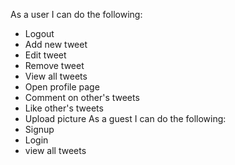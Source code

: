As a user I can do the following:
- Logout
- Add new tweet
- Edit tweet
- Remove tweet
- View all tweets
- Open profile page
- Comment on other's tweets
- Like other's tweets
- Upload picture
As a guest I can do the following:
- Signup
- Login
- view all tweets

